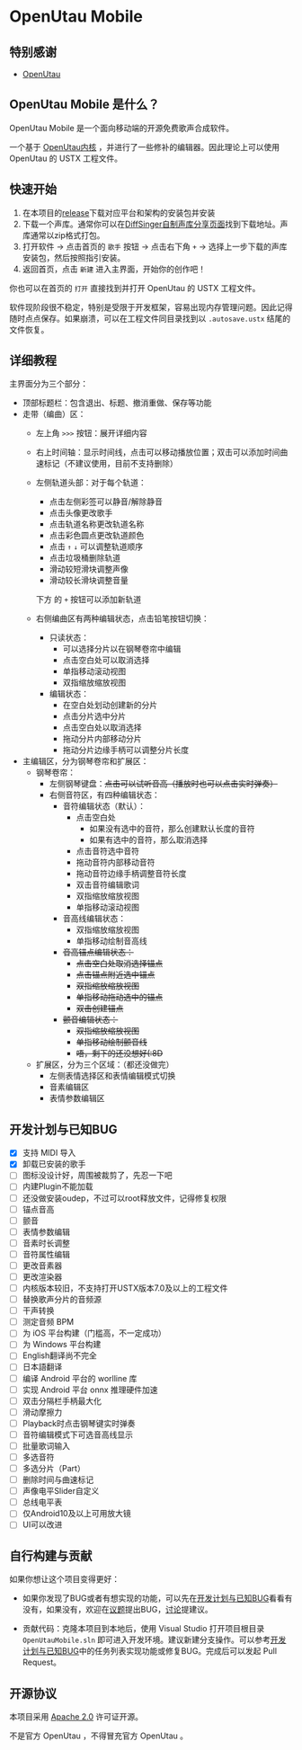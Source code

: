 # OpenUtau Mobile

## 特别感谢

- [OpenUtau](https://github.com/stakira/OpenUtau)

## OpenUtau Mobile 是什么？

OpenUtau Mobile 是一个面向移动端的开源免费歌声合成软件。

一个基于 [OpenUtau内核](https://github.com/stakira/OpenUtau/tree/master/OpenUtau.Core) ，并进行了一些修补的编辑器。因此理论上可以使用 OpenUtau 的 USTX 工程文件。
## 快速开始

1. 在本项目的[release](./release/lastest)下载对应平台和架构的安装包并安装
2. 下载一个声库。通常你可以在[DiffSinger自制声库分享页面](https://docs.qq.com/sheet/DQXNDY0pPaEpOc3JN?tab=BB08J2)找到下载地址。声库通常以zip格式打包。
3. 打开软件 → 点击首页的 `歌手` 按钮 → 点击右下角 `+` → 选择上一步下载的声库安装包，然后按照指引安装。
4. 返回首页，点击 `新建` 进入主界面，开始你的创作吧！

你也可以在首页的 `打开` 直接找到并打开 OpenUtau 的 USTX 工程文件。

软件现阶段很不稳定，特别是受限于开发框架，容易出现内存管理问题。因此记得随时点点保存。如果崩溃，可以在工程文件同目录找到以 `.autosave.ustx` 结尾的文件恢复。

## 详细教程

主界面分为三个部分：

- 顶部标题栏：包含退出、标题、撤消重做、保存等功能
- 走带（编曲）区：
	- 左上角 `>>>` 按钮：展开详细内容
	- 右上时间轴：显示时间线，点击可以移动播放位置；双击可以添加时间曲速标记（不建议使用，目前不支持删除）
	- 左侧轨道头部：对于每个轨道：
		- 点击左侧彩签可以静音/解除静音
		- 点击头像更改歌手
		- 点击轨道名称更改轨道名称
		- 点击彩色圆点更改轨道颜色
		- 点击 `↑` `↓` 可以调整轨道顺序
		- 点击垃圾桶删除轨道
		- 滑动较短滑块调整声像
		- 滑动较长滑块调整音量
		
		下方 的 `+` 按钮可以添加新轨道
	- 右侧编曲区有两种编辑状态，点击铅笔按钮切换：
		- 只读状态：
			- 可以选择分片以在钢琴卷帘中编辑
			- 点击空白处可以取消选择
			- 单指移动滚动视图
			- 双指缩放缩放视图
		- 编辑状态：
			- 在空白处划动创建新的分片
			- 点击分片选中分片
			- 点击空白处以取消选择
			- 拖动分片内部移动分片
			- 拖动分片边缘手柄可以调整分片长度
- 主编辑区，分为钢琴卷帘和扩展区：
	- 钢琴卷帘：
		- 左侧钢琴键盘：~~点击可以试听音高（播放时也可以点击实时弹奏）~~
		- 右侧音符区，有四种编辑状态：
			- 音符编辑状态（默认）：
				- 点击空白处
					- 如果没有选中的音符，那么创建默认长度的音符
					- 如果有选中的音符，那么取消选择
				- 点击音符选中音符
				- 拖动音符内部移动音符
				- 拖动音符边缘手柄调整音符长度
				- 双击音符编辑歌词
				- 双指缩放缩放视图
				- 单指移动滚动视图
			- 音高线编辑状态：
				- 双指缩放缩放视图
				- 单指移动绘制音高线
			- ~~音高锚点编辑状态：~~
				- ~~点击空白处取消选择锚点~~
				- ~~点击锚点附近选中锚点~~
				- ~~双指缩放缩放视图~~
				- ~~单指移动拖动选中的锚点~~
				- ~~双击创建锚点~~
			- ~~颤音编辑状态：~~
				- ~~双指缩放缩放视图~~
				- ~~单指移动绘制颤音线~~
				- ~~唔，剩下的还没想好(:8D~~
	- 扩展区，分为三个区域：（都还没做完）
		- 左侧表情选择区和表情编辑模式切换
		- 音素编辑区
		- 表情参数编辑区

## 开发计划与已知BUG

- [x] 支持 MIDI 导入
- [x] 卸载已安装的歌手
- [ ] 图标没设计好，周围被裁剪了，先忍一下吧
- [ ] 内建Plugin不能加载
- [ ] 还没做安装oudep，不过可以root释放文件，记得修复权限
- [ ] 锚点音高
- [ ] 颤音
- [ ] 表情参数编辑
- [ ] 音素时长调整
- [ ] 音符属性编辑
- [ ] 更改音素器
- [ ] 更改渲染器
- [ ] 内核版本较旧，不支持打开USTX版本7.0及以上的工程文件
- [ ] 替换歌声分片的音频源
- [ ] 干声转换
- [ ] 测定音频 BPM
- [ ] 为 iOS 平台构建（门槛高，不一定成功）
- [ ] 为 Windows 平台构建
- [ ] English翻译尚不完全
- [ ] 日本語翻译
- [ ] 编译 Android 平台的 worlline 库
- [ ] 实现 Android 平台 onnx 推理硬件加速
- [ ] 双击分隔栏手柄最大化
- [ ] 滑动摩擦力
- [ ] Playback时点击钢琴键实时弹奏
- [ ] 音符编辑模式下可选音高线显示
- [ ] 批量歌词输入
- [ ] 多选音符
- [ ] 多选分片（Part）
- [ ] 删除时间与曲速标记
- [ ] 声像电平Slider自定义
- [ ] 总线电平表
- [ ] 仅Android10及以上可用放大镜
- [ ] UI可以改进

## 自行构建与贡献

如果你想让这个项目变得更好：

- 如果你发现了BUG或者有想实现的功能，可以先在[开发计划与已知BUG](#开发计划与已知BUG)看看有没有，如果没有，欢迎在[议题]([./issue](https://github.com/vocoder712/OpenUtauMobile/issues))提出BUG，[讨论](https://github.com/vocoder712/OpenUtauMobile/discussion)提建议。

- 贡献代码：克隆本项目到本地后，使用 Visual Studio 打开项目根目录 `OpenUtauMobile.sln` 即可进入开发环境。建议新建分支操作。可以参考[开发计划与已知BUG](#开发计划与已知BUG)中的任务列表实现功能或修复BUG。完成后可以发起 Pull Request。

## 开源协议

本项目采用 [Apache 2.0](./LICENSE.txt) 许可证开源。

不是官方 OpenUtau ，不得冒充官方 OpenUtau 。
